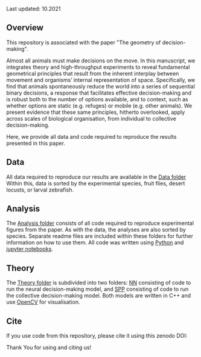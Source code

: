 Last updated: 10.2021 

Overview
--------

This repository is associated with the paper "The geometry of decision-making". 

Almost all animals must make decisions on the move. In this manuscript, we integrates theory and high-throughput experiments to reveal fundamental geometrical principles that result from the inherent interplay between movement and organisms’ internal representation of space. Specifically, we find that animals spontaneously reduce the world into a series of sequential binary decisions, a response that facilitates effective decision-making and is robust both to the number of options available, and to context, such as whether options are static (e.g. refuges) or mobile (e.g. other animals). We present evidence that these same principles, hitherto overlooked, apply across scales of biological organisation, from individual to collective decision-making.

Here, we provide all data and code required to reproduce the results presented in this paper.

Data
-----

All data required to reproduce our results are available in the [Data folder](./Data)
Within this, data is sorted by the experimental species, fruit flies, desert locusts, or larval zebrafish.

Analysis
---------

The [Analysis folder](./Analysis) consists of all code required to reproduce experimental figures from the paper. As with the data, the analyses are also sorted by species. Separate readme files are included within these folders for further information on how to use them. All code was written using [Python](https://www.python.org/) and [jupyter notebooks](https://jupyter.org/).

Theory
------------

The [Theory folder](./Theory) is subdivided into two folders: [NN](./Theory/NN) consisting of code to run the neural decision-making model, and [SPP](./Theory/SPP) consisting of code to run the collective decision-making model. Both models are written in C++ and use [OpenCV](https://opencv.org/) for visualisation.

Cite
----

If you use code from this repository, please cite it using this zenodo DOI:


Thank You for using and citing us!

